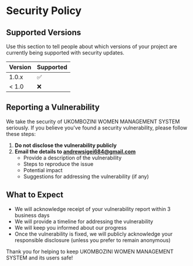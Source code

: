 # Security Policy

## Supported Versions

Use this section to tell people about which versions of your project are currently being supported with security updates.

| Version | Supported          |
| ------- | ------------------ |
| 1.0.x   | :white_check_mark: |
| < 1.0   | :x:                |

## Reporting a Vulnerability

We take the security of UKOMBOZINI WOMEN MANAGEMENT SYSTEM seriously. If you believe you've found a security vulnerability, please follow these steps:

1. **Do not disclose the vulnerability publicly**
2. **Email the details to andrewsigei684@gmail.com**
   - Provide a description of the vulnerability
   - Steps to reproduce the issue
   - Potential impact
   - Suggestions for addressing the vulnerability (if any)

## What to Expect

- We will acknowledge receipt of your vulnerability report within 3 business days
- We will provide a timeline for addressing the vulnerability
- We will keep you informed about our progress
- Once the vulnerability is fixed, we will publicly acknowledge your responsible disclosure (unless you prefer to remain anonymous)

Thank you for helping to keep UKOMBOZINI WOMEN MANAGEMENT SYSTEM and its users safe! 